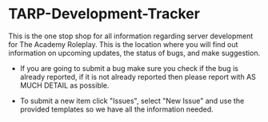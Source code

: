 # TARP-Development-Tracker
This is the one stop shop for all information regarding server development for The Academy Roleplay. This is the location where you will find out information on upcoming updates, the status of bugs, and make suggestion. 

- If you are going to submit a bug make sure you check if the bug is already reported, if it is not already reported then please report with AS MUCH DETAIL as possible.

- To submit a new item click "Issues", select "New Issue" and use the provided templates so we have all the information needed.
